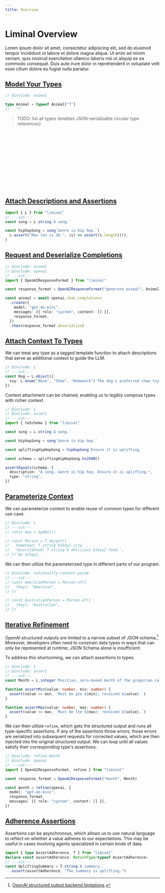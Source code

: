 ```yaml
---
title: Overview
---
```


<!--@include: ./fragments.md-->

# Liminal Overview

Lorem ipsum dolor sit amet, consectetur adipiscing elit, sed do eiusmod tempor incididunt ut labore
et dolore magna aliqua. Ut enim ad minim veniam, quis nostrud exercitation ullamco laboris nisi ut
aliquip ex ea commodo consequat. Duis aute irure dolor in reprehenderit in voluptate velit esse
cillum dolore eu fugiat nulla pariatur.

## [Model Your Types](./types/index.md)

```ts twoslash
// @include: animal

type Animal = typeof Animal["T"]
//   ^?
```

> TODO: list all types (enables JSON-serializable circular type references)

<br />
<br />
<br />
<br />
<br />
<br />
<br />
<br />
<br />
<br />
<br />

## [Attach Descriptions and Assertions](./annotations/assertions.md)

```ts twoslash
import { L } from "liminal"
// ---cut---
const song = L.string`A song.`

const hiphopSong = song`Genre is hip hop.`(
  L.assert("Max len is 20.", (s) => assert(s.length))(),
)
```

## [Request and Deserialize Completions](./clients/OpenAIResponseFormat.ts)

```ts {3,9,11} twoslash
// @include: animal
// @include: openai
// ---cut---
import { OpenAIResponseFormat } from "liminal"

const response_format = OpenAIResponseFormat("generate_animal", Animal)

const animal = await openai.chat.completions
  .create({
    model: "gpt-4o-mini",
    messages: [{ role: "system", content: [] }],
    response_format,
  })
  .then(response_format.deserialize)
```

## [Attach Context To Types](./context/chaining.md)

We can treat any type as a tagged template function to attach descriptions that serve as additional
context to guide the LLM.

```ts twoslash {2}
// @include: L
// ---cut---
const Dog = L.object({
  toy: L.enum("Bone", "Shoe", "Homework")`The dog's preferred chew toy.`,
})
```

Context attachment can be chained, enabling us to legibly compose types with richer context.

```ts {12}
// @include: L
// @include: assert
// ---cut---
import { toSchema } from "liminal"

const song = L.string`A song.`

const hiphopSong = song`Genre is hip hop.`

const upliftingHipHopSong = hiphopSong`Ensure it is uplifting.`

const schema = upliftingHipHopSong.toJSON()

assertEquals(schema, {
  description: "A song. Genre is hip hop. Ensure it is uplifting.",
  type: "string",
})
```

## [Parameterize Context](./context/parameters.md)

We can parameterize context to enable reuse of common types for different use case.

```ts twoslash include nationality-context-param
// @include: L
// ---cut---
// const key = Symbol()

// const Person = T.object({
//   hometown: T.string`${key} city.`,
//   favoriteFood: T.string`A delicious ${key} food.`,
// })`An ${key}.`
```

We can then utilize the parameterized type in different parts of our program.

```ts twoslash
// @include: nationality-context-param
// ---cut---
// const AmericanPerson = Person.of({
//   [key]: "American",
// })

// const AustralianPerson = Person.of({
//   [key]: "Australian",
// })
```

## [Iterative Refinement](./consumers/refine.md)

OpenAI structured outputs are limited to a narrow subset of JSON schema.[^1] Moreover, developers
often need to constrain data types in ways that can only be represented at runtime; JSON Schema
alone is insufficient.

To address this shortcoming, we can attach assertions to types.

```ts twoslash include refine-month
// @include: L
// @include: assert
// ---cut---
const Month = L.integer`Positive, zero-based month of the gregorian calendar.`() // TODO

function assertMin(value: number, min: number) {
  assert(value >= min, `Must be gte ${min}; received ${value}.`)
}

function assertMax(value: number, max: number) {
  assert(value <= max, `Must be lte ${max}; received ${value}.`)
}
```

We can then utilize `refine`, which gets the structured output and runs all type-specific
assertions. If any of the assertions throw errors, those errors are serialized into subsequent
requests for corrected values, which are then injected into the original structured output. We can
loop until all values satisfy their corresponding type's assertions.

```ts {5} include refine-month
// @include: refine-month
// @include: openai
// ---cut---
import { OpenAIResponseFormat, refine } from "liminal"

const response_format = OpenAIResponseFormat("month", Month)

const month = refine(openai, {
  model: "gpt-4o-mini",
  response_format,
  messages: [{ role: "system", content: [] }],
})
```

## [Adherence Assertions](./consumers/assert-adherence.md)

Assertions can be asynchronous, which allows us to use natural language to reflect on whether a
value adheres to our expectations. This may be useful in cases involving agents specialized in
certain kinds of data.

```ts {2}
import { type AssertAdherence, T } from "liminal"
declare const assertAdherence: ReturnType<typeof AssertAdherence>
// ---cut---
const UpliftingSummary = T.string`A summary.`
  .assert(assertAdherence, "The summary is uplifting.")
```

[^1]: [OpenAI structured output backend limitations](https://platform.openai.com/docs/guides/structured-outputs#supported-schemas).
